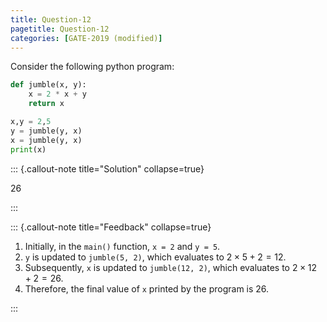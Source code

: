 ```yaml
---
title: Question-12
pagetitle: Question-12
categories: [GATE-2019 (modified)]
---
```


Consider the following python program:
```python
def jumble(x, y):
    x = 2 * x + y
    return x

x,y = 2,5
y = jumble(y, x)
x = jumble(y, x)
print(x)
```


::: {.callout-note title="Solution" collapse=true}

$26$

:::



::: {.callout-note title="Feedback" collapse=true}

1. Initially, in the `main()` function, `x = 2` and `y = 5`.
2. `y` is updated to `jumble(5, 2)`, which evaluates to $2 \times 5 + 2 = 12$.
3. Subsequently, `x` is updated to `jumble(12, 2)`, which evaluates to $2 \times 12 + 2 = 26$.
4. Therefore, the final value of `x` printed by the program is $26$.


:::